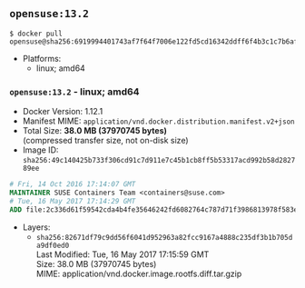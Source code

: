 ## `opensuse:13.2`

```console
$ docker pull opensuse@sha256:6919994401743af7f64f7006e122fd5cd16342ddff6f4b3c1c7b6af9d00e0de9
```

-	Platforms:
	-	linux; amd64

### `opensuse:13.2` - linux; amd64

-	Docker Version: 1.12.1
-	Manifest MIME: `application/vnd.docker.distribution.manifest.v2+json`
-	Total Size: **38.0 MB (37970745 bytes)**  
	(compressed transfer size, not on-disk size)
-	Image ID: `sha256:49c140425b733f306cd91c7d911e7c45b1cb8ff5b53317acd992b58d282789ee`

```dockerfile
# Fri, 14 Oct 2016 17:14:07 GMT
MAINTAINER SUSE Containers Team <containers@suse.com>
# Tue, 16 May 2017 17:14:29 GMT
ADD file:2c336d61f59542cda4b4fe35646242fd6082764c787d71f3986813978f583ef9 in / 
```

-	Layers:
	-	`sha256:82671df79c9dd56f6041d952963a82fcc9167a4888c235df3b1b705da9df0ed0`  
		Last Modified: Tue, 16 May 2017 17:15:59 GMT  
		Size: 38.0 MB (37970745 bytes)  
		MIME: application/vnd.docker.image.rootfs.diff.tar.gzip
